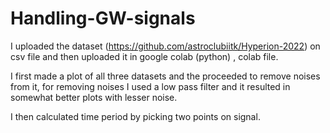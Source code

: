 # Handling-GW-signals



I uploaded the dataset (https://github.com/astroclubiitk/Hyperion-2022) on csv file and then 
uploaded it in google colab (python) , colab file.

I first made a plot of all three datasets and the proceeded to remove noises from it, for removing noises I used a low pass filter and it resulted in somewhat better plots with lesser noise.

I then calculated time period by picking two points on signal.

